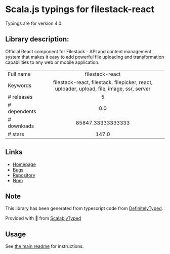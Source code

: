 
# Scala.js typings for filestack-react

Typings are for version 4.0

## Library description:
Official React component for Filestack - API and content management system that makes it easy to add powerful file uploading and transformation capabilities to any web or mobile application.

|                    |                 |
| ------------------ | :-------------: |
| Full name          | filestack-react |
| Keywords           | filestack-react, filestack, filepicker, react, uploader, upload, file, image, ssr, server |
| # releases         | 5 |
| # dependents       | 0.0 |
| # downloads        | 85847.33333333333 |
| # stars            | 147.0 |

## Links
- [Homepage](https://github.com/filestack/filestack-react#readme)
- [Bugs](https://github.com/filestack/filestack-react/issues)
- [Repository](https://github.com/filestack/filestack-react)
- [Npm](https://www.npmjs.com/package/filestack-react)
    


## Note
This library has been generated from typescript code from [DefinitelyTyped](https://definitelytyped.org).

Provided with :purple_heart: from [ScalablyTyped](https://github.com/oyvindberg/ScalablyTyped)

## Usage
See [the main readme](../../readme.md) for instructions.


